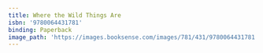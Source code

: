```yaml
---
title: Where the Wild Things Are
isbn: '9780064431781'
binding: Paperback
image_path: 'https://images.booksense.com/images/781/431/9780064431781.jpg'
---
```


